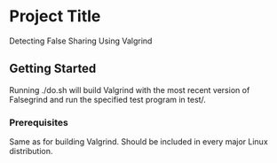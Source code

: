 # Project Title

Detecting False Sharing Using Valgrind

## Getting Started

Running ./do.sh will build Valgrind with the most recent version of Falsegrind and run the specified test program in test/.

### Prerequisites

Same as for building Valgrind. Should be included in every major Linux distribution.
